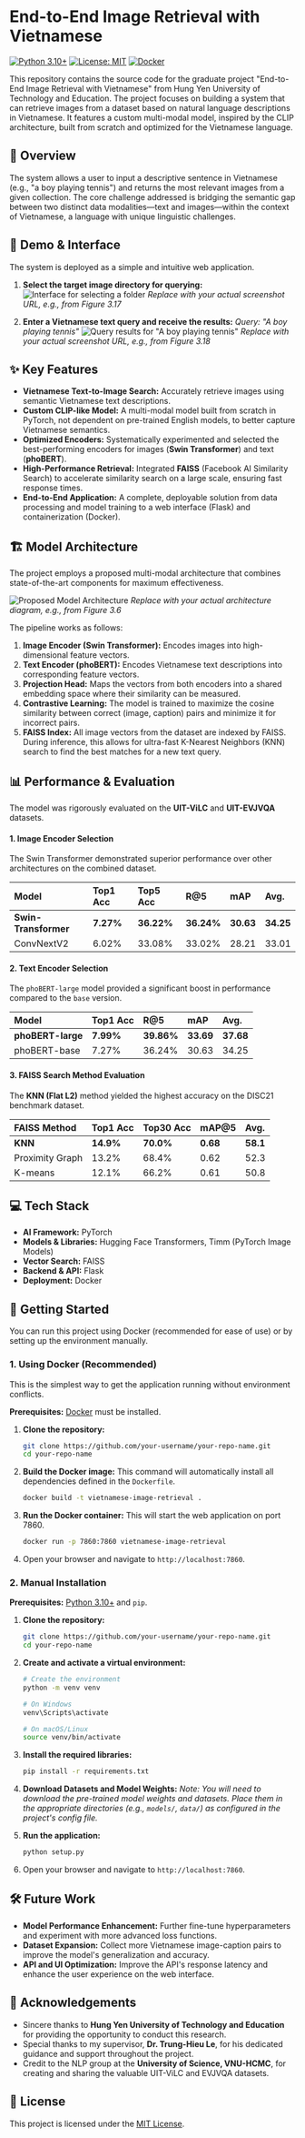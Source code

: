 # End-to-End Image Retrieval with Vietnamese

[![Python 3.10+](https://img.shields.io/badge/python-3.10+-blue.svg)](https://www.python.org/downloads/release/python-3100/)
[![License: MIT](https://img.shields.io/badge/License-MIT-yellow.svg)](https://opensource.org/licenses/MIT)
[![Docker](https://img.shields.io/badge/docker-%230db7ed.svg?style=for-the-badge&logo=docker&logoColor=white)](https://www.docker.com/)

This repository contains the source code for the graduate project "End-to-End Image Retrieval with Vietnamese" from Hung Yen University of Technology and Education. The project focuses on building a system that can retrieve images from a dataset based on natural language descriptions in Vietnamese. It features a custom multi-modal model, inspired by the CLIP architecture, built from scratch and optimized for the Vietnamese language.

## 🌟 Overview

The system allows a user to input a descriptive sentence in Vietnamese (e.g., "a boy playing tennis") and returns the most relevant images from a given collection. The core challenge addressed is bridging the semantic gap between two distinct data modalities—text and images—within the context of Vietnamese, a language with unique linguistic challenges.

## 📸 Demo & Interface

The system is deployed as a simple and intuitive web application.

1.  **Select the target image directory for querying:**
    ![Interface for selecting a folder](https_i.ibb.co_gDFR8P3_image.png)
    *Replace with your actual screenshot URL, e.g., from Figure 3.17*

2.  **Enter a Vietnamese text query and receive the results:**
    *Query: "A boy playing tennis"*
    ![Query results for "A boy playing tennis"](https_i.ibb.co_nLqL1nS_image-1.png)
    *Replace with your actual screenshot URL, e.g., from Figure 3.18*

## ✨ Key Features

-   **Vietnamese Text-to-Image Search:** Accurately retrieve images using semantic Vietnamese text descriptions.
-   **Custom CLIP-like Model:** A multi-modal model built from scratch in PyTorch, not dependent on pre-trained English models, to better capture Vietnamese semantics.
-   **Optimized Encoders:** Systematically experimented and selected the best-performing encoders for images (**Swin Transformer**) and text (**phoBERT**).
-   **High-Performance Retrieval:** Integrated **FAISS** (Facebook AI Similarity Search) to accelerate similarity search on a large scale, ensuring fast response times.
-   **End-to-End Application:** A complete, deployable solution from data processing and model training to a web interface (Flask) and containerization (Docker).

## 🏗️ Model Architecture

The project employs a proposed multi-modal architecture that combines state-of-the-art components for maximum effectiveness.

![Proposed Model Architecture](https_i.ibb.co_r262qMh_image-2.png)
*Replace with your actual architecture diagram, e.g., from Figure 3.6*

The pipeline works as follows:
1.  **Image Encoder (Swin Transformer):** Encodes images into high-dimensional feature vectors.
2.  **Text Encoder (phoBERT):** Encodes Vietnamese text descriptions into corresponding feature vectors.
3.  **Projection Head:** Maps the vectors from both encoders into a shared embedding space where their similarity can be measured.
4.  **Contrastive Learning:** The model is trained to maximize the cosine similarity between correct (image, caption) pairs and minimize it for incorrect pairs.
5.  **FAISS Index:** All image vectors from the dataset are indexed by FAISS. During inference, this allows for ultra-fast K-Nearest Neighbors (KNN) search to find the best matches for a new text query.

## 📊 Performance & Evaluation

The model was rigorously evaluated on the **UIT-ViLC** and **UIT-EVJVQA** datasets.

#### 1. Image Encoder Selection
The Swin Transformer demonstrated superior performance over other architectures on the combined dataset.

| Model              | Top1 Acc | Top5 Acc | R@5     | mAP     | **Avg.** |
| :----------------- | :------- | :------- | :------ | :------ | :------- |
| **Swin-Transformer** | **7.27%**  | **36.22%** | **36.24%**| **30.63** | **34.25**  |
| ConvNextV2         | 6.02%    | 33.08%   | 33.02%  | 28.21   | 33.01    |

#### 2. Text Encoder Selection
The `phoBERT-large` model provided a significant boost in performance compared to the `base` version.

| Model             | Top1 Acc | R@5     | mAP     | **Avg.** |
| :---------------- | :------- | :------ | :------ | :------- |
| **phoBERT-large** | **7.99%**  | **39.86%**| **33.69** | **37.68**  |
| phoBERT-base      | 7.27%    | 36.24%  | 30.63   | 34.25    |

#### 3. FAISS Search Method Evaluation
The **KNN (Flat L2)** method yielded the highest accuracy on the DISC21 benchmark dataset.

| FAISS Method      | Top1 Acc | Top30 Acc | mAP@5  | **Avg.** |
| :---------------- | :------- | :-------- | :----- | :------- |
| **KNN**           | **14.9%**  | **70.0%**   | **0.68** | **58.1**   |
| Proximity Graph   | 13.2%    | 68.4%     | 0.62   | 52.3     |
| K-means           | 12.1%    | 66.2%     | 0.61   | 50.8     |

## 💻 Tech Stack

-   **AI Framework:** PyTorch
-   **Models & Libraries:** Hugging Face Transformers, Timm (PyTorch Image Models)
-   **Vector Search:** FAISS
-   **Backend & API:** Flask
-   **Deployment:** Docker

## 🚀 Getting Started

You can run this project using Docker (recommended for ease of use) or by setting up the environment manually.

### 1. Using Docker (Recommended)

This is the simplest way to get the application running without environment conflicts.

**Prerequisites:** [Docker](https://www.docker.com/get-started) must be installed.

1.  **Clone the repository:**
    ```bash
    git clone https://github.com/your-username/your-repo-name.git
    cd your-repo-name
    ```

2.  **Build the Docker image:**
    This command will automatically install all dependencies defined in the `Dockerfile`.
    ```bash
    docker build -t vietnamese-image-retrieval .
    ```

3.  **Run the Docker container:**
    This will start the web application on port 7860.
    ```bash
    docker run -p 7860:7860 vietnamese-image-retrieval
    ```

4.  Open your browser and navigate to `http://localhost:7860`.

### 2. Manual Installation

**Prerequisites:** [Python 3.10+](https://www.python.org/) and `pip`.

1.  **Clone the repository:**
    ```bash
    git clone https://github.com/your-username/your-repo-name.git
    cd your-repo-name
    ```

2.  **Create and activate a virtual environment:**
    ```bash
    # Create the environment
    python -m venv venv
    
    # On Windows
    venv\Scripts\activate
    
    # On macOS/Linux
    source venv/bin/activate
    ```

3.  **Install the required libraries:**
    ```bash
    pip install -r requirements.txt
    ```

4.  **Download Datasets and Model Weights:**
    *Note: You will need to download the pre-trained model weights and datasets. Place them in the appropriate directories (e.g., `models/`, `data/`) as configured in the project's config file.*

5.  **Run the application:**
    ```bash
    python setup.py 
    ```

6.  Open your browser and navigate to `http://localhost:7860`.

## 🛠️ Future Work

-   **Model Performance Enhancement:** Further fine-tune hyperparameters and experiment with more advanced loss functions.
-   **Dataset Expansion:** Collect more Vietnamese image-caption pairs to improve the model's generalization and accuracy.
-   **API and UI Optimization:** Improve the API's response latency and enhance the user experience on the web interface.

## 🙏 Acknowledgements

-   Sincere thanks to **Hung Yen University of Technology and Education** for providing the opportunity to conduct this research.
-   Special thanks to my supervisor, **Dr. Trung-Hieu Le**, for his dedicated guidance and support throughout the project.
-   Credit to the NLP group at the **University of Science, VNU-HCMC**, for creating and sharing the valuable UIT-ViLC and EVJVQA datasets.

## 📄 License

This project is licensed under the [MIT License](LICENSE).
